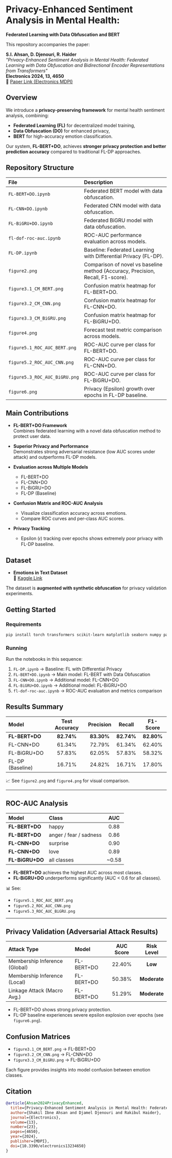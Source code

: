 # Privacy-Enhanced Sentiment Analysis in Mental Health:  
**Federated Learning with Data Obfuscation and BERT**

This repository accompanies the paper:

**S.I. Ahsan, D. Djenouri, R. Haider**  
*"Privacy-Enhanced Sentiment Analysis in Mental Health: Federated Learning with Data Obfuscation and Bidirectional Encoder Representations from Transformers"*  
**Electronics 2024, 13, 4650**  
🔗 [Paper Link (Electronics MDPI)](https://doi.org/10.3390/electronics13234650)

## Overview

We introduce a **privacy-preserving framework** for mental health sentiment analysis, combining:
- **Federated Learning (FL)** for decentralized model training,
- **Data Obfuscation (DO)** for enhanced privacy,
- **BERT** for high-accuracy emotion classification.

Our system, **FL-BERT+DO**, achieves **stronger privacy protection and better prediction accuracy** compared to traditional FL-DP approaches.

## Repository Structure

| File | Description |
|:-----|:------------|
| `FL-BERT+DO.ipynb` | Federated BERT model with data obfuscation. |
| `FL-CNN+DO.ipynb` | Federated CNN model with data obfuscation. |
| `FL-BiGRU+DO.ipynb` | Federated BiGRU model with data obfuscation. |
| `fl-dof-roc-auc.ipynb` | ROC-AUC performance evaluation across models. |
| `FL-DP.ipynb` | Baseline: Federated Learning with Differential Privacy (FL-DP). |
| `figure2.png` | Comparison of novel vs baseline method (Accuracy, Precision, Recall, F1-score). |
| `figure3.1_CM_BERT.png` | Confusion matrix heatmap for FL-BERT+DO. |
| `figure3.2_CM_CNN.png` | Confusion matrix heatmap for FL-CNN+DO. |
| `figure3.3_CM_BiGRU.png` | Confusion matrix heatmap for FL-BiGRU+DO. |
| `figure4.png` | Forecast test metric comparison across models. |
| `figure5.1_ROC_AUC_BERT.png` | ROC-AUC curve per class for FL-BERT+DO. |
| `figure5.2_ROC_AUC_CNN.png` | ROC-AUC curve per class for FL-CNN+DO. |
| `figure5.3_ROC_AUC_BiGRU.png` | ROC-AUC curve per class for FL-BiGRU+DO. |
| `figure6.png` | Privacy (Epsilon) growth over epochs in FL-DP baseline. |

## Main Contributions

- **FL-BERT+DO Framework**  
  Combines federated learning with a novel data obfuscation method to protect user data.

- **Superior Privacy and Performance**  
  Demonstrates strong adversarial resistance (low AUC scores under attack) and outperforms FL-DP models.

- **Evaluation across Multiple Models**  
  - FL-BERT+DO
  - FL-CNN+DO
  - FL-BiGRU+DO
  - FL-DP (Baseline)

- **Confusion Matrix and ROC-AUC Analysis**  
  - Visualize classification accuracy across emotions.
  - Compare ROC curves and per-class AUC scores.
  
- **Privacy Tracking**  
  - Epsilon (𝜖) tracking over epochs shows extremely poor privacy with FL-DP baseline.

## Dataset

- **Emotions in Text Dataset**  
  🔗 [Kaggle Link](https://www.kaggle.com/datasets/ishantjuyal/emotions-in-text)
  
The dataset is **augmented with synthetic obfuscation** for privacy validation experiments.

## Getting Started

### Requirements

```bash
pip install torch transformers scikit-learn matplotlib seaborn numpy pandas
```

### Running

Run the notebooks in this sequence:
1. `FL-DP.ipynb` → Baseline: FL with Differential Privacy
2. `FL-BERT+DO.ipynb` → Main model: FL-BERT with Data Obfuscation
3. `FL-CNN+DO.ipynb` → Additional model: FL-CNN+DO
4. `FL-BiGRU+DO.ipynb` → Additional model: FL-BiGRU+DO
5. `fl-dof-roc-auc.ipynb` → ROC-AUC evaluation and metrics comparison

## Results Summary

| Model           | Test Accuracy | Precision | Recall | F1-Score |
|:----------------|:-------------:|:---------:|:------:|:--------:|
| **FL-BERT+DO**  | **82.74%**     | **83.30%**| **82.74%** | **82.80%** |
| FL-CNN+DO       | 61.34%         | 72.79%    | 61.34% | 62.40%   |
| FL-BiGRU+DO     | 57.83%         | 62.05%    | 57.83% | 58.32%   |
| FL-DP (Baseline) | 16.71%        | 24.82%    | 16.71% | 17.80%   |

📈 See `figure2.png` and `figure4.png` for visual comparison.

---

## ROC-AUC Analysis

| Model | Class | AUC |
|:------|:------|:---:|
| **FL-BERT+DO** | happy | 0.88 |
| **FL-BERT+DO** | anger / fear / sadness | 0.86 |
| **FL-CNN+DO** | surprise | 0.90 |
| **FL-CNN+DO** | love | 0.89 |
| **FL-BiGRU+DO** | all classes | ~0.58 |

- **FL-BERT+DO** achieves the highest AUC across most classes.
- **FL-BiGRU+DO** underperforms significantly (AUC < 0.6 for all classes).

📊 See:
- `figure5.1_ROC_AUC_BERT.png`
- `figure5.2_ROC_AUC_CNN.png`
- `figure5.3_ROC_AUC_BiGRU.png`

---

## Privacy Validation (Adversarial Attack Results)

| Attack Type | Model | AUC Score | Risk Level |
|:------------|:------|:---------:|:----------:|
| Membership Inference (Global) | FL-BERT+DO | 22.40% | **Low** |
| Membership Inference (Local) | FL-BERT+DO | 50.38% | **Moderate** |
| Linkage Attack (Macro Avg.) | FL-BERT+DO | 51.29% | **Moderate** |

- FL-BERT+DO shows strong privacy protection.
- FL-DP baseline experiences severe epsilon explosion over epochs (see `figure6.png`).

## Confusion Matrices

- `figure3.1_CM_BERT.png` → FL-BERT+DO
- `figure3.2_CM_CNN.png` → FL-CNN+DO
- `figure3.3_CM_BiGRU.png` → FL-BiGRU+DO

Each figure provides insights into model confusion between emotion classes.

## Citation

```bibtex
@article{Ahsan2024PrivacyEnhanced,
  title={Privacy-Enhanced Sentiment Analysis in Mental Health: Federated Learning with Data Obfuscation and Bidirectional Encoder Representations from Transformers},
  author={Shakil Ibne Ahsan and Djamel Djenouri and Rakibul Haider},
  journal={Electronics},
  volume={13},
  number={23},
  pages={4650},
  year={2024},
  publisher={MDPI},
  doi={10.3390/electronics13234650}
}
```
